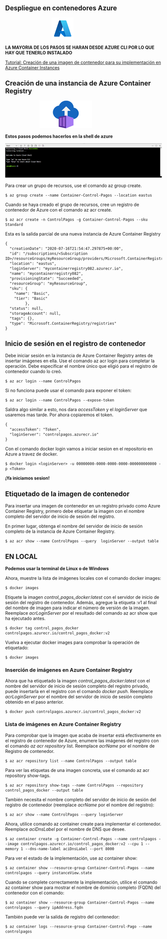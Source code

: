 ## Despliegue en contenedores Azure 

<img src="icons/azure.png" width="70" style="position: relative; left:150px">

**LA MAYORIA DE LOS PASOS SE HARAN DESDE AZURE CLI POR LO QUE HAY QUE TENERLO INSTALADO**

[Tutorial: Creación de una imagen de contenedor para su implementación en Azure Container Instances](https://docs.microsoft.com/es-es/azure/container-instances/container-instances-tutorial-prepare-app)




## Creación de una instancia de Azure Container Registry


<img src="icons/acr.png" width="170" style="position: relative; left:110px">

**Estos pasos podemos hacerlos en la shell de azure**

<img src="images/shell.png">

Para crear un grupo de recursos, use el comando az group create.

```
$ az group create --name Container-Control-Pagos --location eastus
```
Cuando se haya creado el grupo de recursos, cree un registro de contenedor de Azure con el comando az acr create. 
```
$ az acr create -n ControlPagos -g Container-Control-Pagos --sku Standard
```
Esta es la salida parcial de una nueva instancia de Azure Container Registry 
```
{
  "creationDate": "2020-07-16T21:54:47.297875+00:00",
  "id": "/subscriptions/<Subscription ID>/resourceGroups/myResourceGroup/providers/Microsoft.ContainerRegistry/registries/mycontainerregistry082",
  "location": "eastus",
  "loginServer": "mycontainerregistry082.azurecr.io",
  "name": "mycontainerregistry082",
  "provisioningState": "Succeeded",
  "resourceGroup": "myResourceGroup",
  "sku": {
    "name": "Basic",
    "tier": "Basic"
         },
  "status": null,
  "storageAccount": null,
  "tags": {},
  "type": "Microsoft.ContainerRegistry/registries"
}
```
## Inicio de sesión en el registro de contenedor
Debe iniciar sesión en la instancia de Azure Container Registry antes de insertar imágenes en ella. Use el comando az acr login para completar la operación. Debe especificar el nombre único que eligió para el registro de contenedor cuando lo creó.

```
$ az acr login --name ControlPagos
```

 Si no funciona puede usar el comando para exponer el token: 
 
 ```
 $ az acr login --name ControlPagos --expose-token
 ```
 Saldra algo similar a esto, nos dara _accessToken_ y el _loginServer_ que usaremos mas tarde. Por ahora copiaremos el token.
 ```
 {
   "accessToken": "Token",
   "loginServer": "controlpagos.azurecr.io"
 }
```

 Con el comando docker login vamos a iniciar sesion en el repositorio en Azure a travez de docker.
 
 ```
 $ docker login <loginServer> -u 00000000-0000-0000-0000-000000000000 -p <Token>
 ```
 **¡Ya iniciamos sesion!**

## Etiquetado de la imagen de contenedor

 Para insertar una imagen de contenedor en un registro privado como Azure Container Registry, primero debe etiquetar la imagen con el nombre completo del servidor de inicio de sesión del registro.

En primer lugar, obtenga el nombre del servidor de inicio de sesión completo de la instancia de Azure Container Registry.

```
$ az acr show --name ControlPagos --query  loginServer --output table
```

## EN LOCAL
**Podemos usar la terminal de Linux o de Windows**

Ahora, muestre la lista de imágenes locales con el comando docker images:

```
$ docker images
```
Etiquete la imagen _control_pagos_docker:latest_ con el servidor de inicio de sesión del registro de contenedor. Además, agregue la etiqueta :v1 al final del nombre de imagen para indicar el número de versión de la imagen. Reemplace _acrLoginServer_ por el resultado del comando az acr show que ha ejecutado antes.

```
$ docker tag control_pagos_docker controlpagos.azurecr.io/control_pagos_docker:v2
```
Vuelva a ejecutar docker images para comprobar la operación de etiquetado:

```
$ docker images
```
### Inserción de imágenes en Azure Container Registry
Ahora que ha etiquetado la imagen _control_pagos_docker:latest_ con el nombre del servidor de inicio de sesión completo del registro privado, puede insertarla en el registro con el comando _docker push_. Reemplace _acrLoginServer_ por el nombre del servidor de inicio de sesión completo obtenido en el paso anterior.

```
$ docker push controlpagos.azurecr.io/control_pagos_docker:v2
```
### Lista de imágenes en Azure Container Registry

Para comprobar que la imagen que acaba de insertar está efectivamente en el registro de contenedor de Azure, enumere las imágenes del registro con el comando _az acr repository_ list. Reemplace _acrName_ por el nombre de Registro de contenedor.
```
$ az acr repository list --name ControlPagos --output table
```
Para ver las etiquetas de una imagen concreta, use el comando az acr repository show-tags.
```
$ az acr repository show-tags --name ControlPagos --repository control_pagos_docker --output table
```
También necesita el nombre completo del servidor de inicio de sesión del registro de contenedor (reemplace _acrName_ por el nombre del registro):
```
$ az acr show --name ControlPagos --query loginServer
```
Ahora, utilice comando az container create para implementar el contenedor. Reemplace _aciDnsLabel_ por el nombre de DNS que desee.
```
$ az container create -g Container-Control-Pagos --name controlpagos --image controlpagos.azurecr.io/control_pagos_docker:v2 --cpu 1 --memory 1 --dns-name-label aciDnsLabel --port 8000
```
Para ver el estado de la implementación, use az container show:

```
$ az container show --resource-group Container-Control-Pagos --name controlpagos --query instanceView.state
```
Cuando se complete correctamente la implementación, utilice el comando az container show para mostrar el nombre de dominio completo (FQDN) del contenedor con el comando:
```
$ az container show --resource-group Container-Control-Pagos --name controlpagos --query ipAddress.fqdn
```
También puede ver la salida de registro del contenedor:
```
$ az container logs --resource-group Container-Control-Pago --name controlpagos
```
